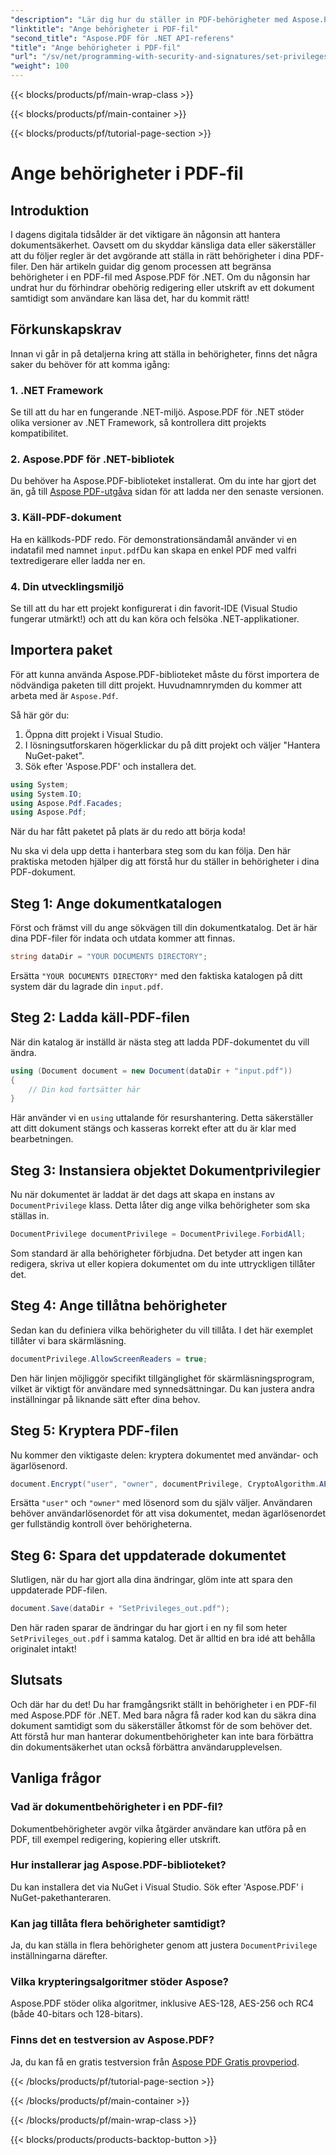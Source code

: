 ```yaml
---
"description": "Lär dig hur du ställer in PDF-behörigheter med Aspose.PDF för .NET med den här steg-för-steg-guiden. Skydda dina dokument effektivt."
"linktitle": "Ange behörigheter i PDF-fil"
"second_title": "Aspose.PDF för .NET API-referens"
"title": "Ange behörigheter i PDF-fil"
"url": "/sv/net/programming-with-security-and-signatures/set-privileges/"
"weight": 100
---
```


{{< blocks/products/pf/main-wrap-class >}}

{{< blocks/products/pf/main-container >}}

{{< blocks/products/pf/tutorial-page-section >}}

# Ange behörigheter i PDF-fil

## Introduktion

I dagens digitala tidsålder är det viktigare än någonsin att hantera dokumentsäkerhet. Oavsett om du skyddar känsliga data eller säkerställer att du följer regler är det avgörande att ställa in rätt behörigheter i dina PDF-filer. Den här artikeln guidar dig genom processen att begränsa behörigheter i en PDF-fil med Aspose.PDF för .NET. Om du någonsin har undrat hur du förhindrar obehörig redigering eller utskrift av ett dokument samtidigt som användare kan läsa det, har du kommit rätt!

## Förkunskapskrav

Innan vi går in på detaljerna kring att ställa in behörigheter, finns det några saker du behöver för att komma igång:

### 1. .NET Framework

Se till att du har en fungerande .NET-miljö. Aspose.PDF för .NET stöder olika versioner av .NET Framework, så kontrollera ditt projekts kompatibilitet.

### 2. Aspose.PDF för .NET-bibliotek

Du behöver ha Aspose.PDF-biblioteket installerat. Om du inte har gjort det än, gå till [Aspose PDF-utgåva](https://releases.aspose.com/pdf/net/) sidan för att ladda ner den senaste versionen.

### 3. Käll-PDF-dokument

Ha en källkods-PDF redo. För demonstrationsändamål använder vi en indatafil med namnet `input.pdf`Du kan skapa en enkel PDF med valfri textredigerare eller ladda ner en.

### 4. Din utvecklingsmiljö

Se till att du har ett projekt konfigurerat i din favorit-IDE (Visual Studio fungerar utmärkt!) och att du kan köra och felsöka .NET-applikationer.

## Importera paket

För att kunna använda Aspose.PDF-biblioteket måste du först importera de nödvändiga paketen till ditt projekt. Huvudnamnrymden du kommer att arbeta med är `Aspose.Pdf`.

Så här gör du:

1. Öppna ditt projekt i Visual Studio.
2. I lösningsutforskaren högerklickar du på ditt projekt och väljer "Hantera NuGet-paket".
3. Sök efter 'Aspose.PDF' och installera det.

```csharp
using System;
using System.IO;
using Aspose.Pdf.Facades;
using Aspose.Pdf;
```

När du har fått paketet på plats är du redo att börja koda!

Nu ska vi dela upp detta i hanterbara steg som du kan följa. Den här praktiska metoden hjälper dig att förstå hur du ställer in behörigheter i dina PDF-dokument.

## Steg 1: Ange dokumentkatalogen

Först och främst vill du ange sökvägen till din dokumentkatalog. Det är här dina PDF-filer för indata och utdata kommer att finnas.

```csharp
string dataDir = "YOUR DOCUMENTS DIRECTORY";
```
Ersätta `"YOUR DOCUMENTS DIRECTORY"` med den faktiska katalogen på ditt system där du lagrade din `input.pdf`.

## Steg 2: Ladda käll-PDF-filen

När din katalog är inställd är nästa steg att ladda PDF-dokumentet du vill ändra.

```csharp
using (Document document = new Document(dataDir + "input.pdf"))
{
    // Din kod fortsätter här
}
```
Här använder vi en `using` uttalande för resurshantering. Detta säkerställer att ditt dokument stängs och kasseras korrekt efter att du är klar med bearbetningen.

## Steg 3: Instansiera objektet Dokumentprivilegier

Nu när dokumentet är laddat är det dags att skapa en instans av `DocumentPrivilege` klass. Detta låter dig ange vilka behörigheter som ska ställas in.

```csharp
DocumentPrivilege documentPrivilege = DocumentPrivilege.ForbidAll;
```
Som standard är alla behörigheter förbjudna. Det betyder att ingen kan redigera, skriva ut eller kopiera dokumentet om du inte uttryckligen tillåter det.

## Steg 4: Ange tillåtna behörigheter

Sedan kan du definiera vilka behörigheter du vill tillåta. I det här exemplet tillåter vi bara skärmläsning.

```csharp
documentPrivilege.AllowScreenReaders = true;
```
Den här linjen möjliggör specifikt tillgänglighet för skärmläsningsprogram, vilket är viktigt för användare med synnedsättningar. Du kan justera andra inställningar på liknande sätt efter dina behov.

## Steg 5: Kryptera PDF-filen

Nu kommer den viktigaste delen: kryptera dokumentet med användar- och ägarlösenord.

```csharp
document.Encrypt("user", "owner", documentPrivilege, CryptoAlgorithm.AESx128, false);
```
Ersätta `"user"` och `"owner"` med lösenord som du själv väljer. Användaren behöver användarlösenordet för att visa dokumentet, medan ägarlösenordet ger fullständig kontroll över behörigheterna. 

## Steg 6: Spara det uppdaterade dokumentet

Slutligen, när du har gjort alla dina ändringar, glöm inte att spara den uppdaterade PDF-filen.

```csharp
document.Save(dataDir + "SetPrivileges_out.pdf");
```
Den här raden sparar de ändringar du har gjort i en ny fil som heter `SetPrivileges_out.pdf` i samma katalog. Det är alltid en bra idé att behålla originalet intakt!

## Slutsats

Och där har du det! Du har framgångsrikt ställt in behörigheter i en PDF-fil med Aspose.PDF för .NET. Med bara några få rader kod kan du säkra dina dokument samtidigt som du säkerställer åtkomst för de som behöver det. Att förstå hur man hanterar dokumentbehörigheter kan inte bara förbättra din dokumentsäkerhet utan också förbättra användarupplevelsen. 

## Vanliga frågor

### Vad är dokumentbehörigheter i en PDF-fil?  
Dokumentbehörigheter avgör vilka åtgärder användare kan utföra på en PDF, till exempel redigering, kopiering eller utskrift.

### Hur installerar jag Aspose.PDF-biblioteket?  
Du kan installera det via NuGet i Visual Studio. Sök efter 'Aspose.PDF' i NuGet-pakethanteraren.

### Kan jag tillåta flera behörigheter samtidigt?  
Ja, du kan ställa in flera behörigheter genom att justera `DocumentPrivilege` inställningarna därefter.

### Vilka krypteringsalgoritmer stöder Aspose?  
Aspose.PDF stöder olika algoritmer, inklusive AES-128, AES-256 och RC4 (både 40-bitars och 128-bitars).

### Finns det en testversion av Aspose.PDF?  
Ja, du kan få en gratis testversion från [Aspose PDF Gratis provperiod](https://releases.aspose.com/).

{{< /blocks/products/pf/tutorial-page-section >}}

{{< /blocks/products/pf/main-container >}}

{{< /blocks/products/pf/main-wrap-class >}}

{{< blocks/products/products-backtop-button >}}